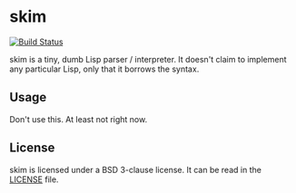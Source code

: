 skim
====
[![Build Status](https://jenkins.spiff.io/buildStatus/icon?job=skim/tests)](https://jenkins.spiff.io/job/skim/job/tests/)

skim is a tiny, dumb Lisp parser / interpreter. It doesn't claim to implement
any particular Lisp, only that it borrows the syntax.

Usage
-----
Don't use this. At least not right now.

License
-------
skim is licensed under a BSD 3-clause license. It can be read in the
[LICENSE](LICENSE) file.

